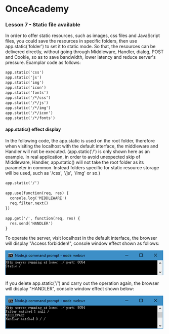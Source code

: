 # OnceAcademy
### Lesson 7 - Static file available 
 
In order to offer static resources, such as images, css files and JavaScript files, you could save the resources in specific folders, then use app.static('folder') to set it to static mode. So that, the resources can be delivered directly, without going through Middleware, Handler, dialog, POST and Cookie, so as to save bandwidth, lower latency and reduce server's pressure. Examplar code as follows:

    app.static('css')
    app.static('js')
    app.static('img')
    app.static('icon')
    app.static('fonts')
    app.static('/*/css')
    app.static('/*/js')
    app.static('/*/img')
    app.static('/*/icon')
    app.static('/*/fonts')

#### app.static() effect display

In the following code, the app.static is used on the root folder, therefore when visiting the localhost with the default interface, the middleware and Handler will not be executed. (app.static('/') is only shown here as an example. In real application, in order to avoid unexpected skip of Middleware, Handler, app.static() will not take the root folder as its parameter in common. Instead folders specific for static resource storage will be used, such as '/css', '/js', '/img' or so.)

    app.static('/')

    app.use(function(req, res) {
      console.log('MIDDLEWARE')
      req.filter.next()
    })

    app.get('/', function(req, res) {
      res.send('HANDLER')
    }
 
To operate the server, visit localhost in the default interface, the browser will display "Access forbidden!", console window effect shown as follows:
  
![console window effect with static][1]

If you delete app.static('/') and carry out the operation again, the browser will display "HANDLER", console window effect shown below:

  
![console window effect without static][2]
  


  




[1]: https://raw.githubusercontent.com/OnceDoc/images/gh-pages/OnceAcademy/cache/static_console.png
[2]: https://raw.githubusercontent.com/OnceDoc/images/gh-pages/OnceAcademy/cache/no_static_console.png